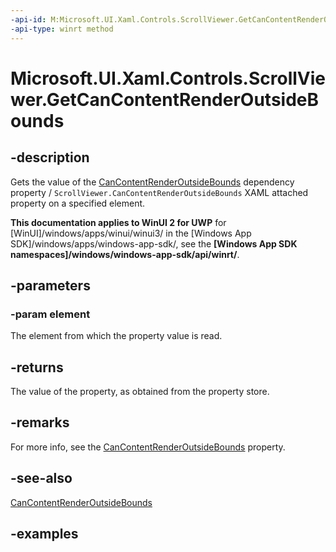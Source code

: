 ```yaml
---
-api-id: M:Microsoft.UI.Xaml.Controls.ScrollViewer.GetCanContentRenderOutsideBounds(Microsoft.UI.Xaml.DependencyObject)
-api-type: winrt method
---
```


<!-- Method syntax.
public bool ScrollViewer.GetCanContentRenderOutsideBounds(DependencyObject element)
-->

# Microsoft.UI.Xaml.Controls.ScrollViewer.GetCanContentRenderOutsideBounds

## -description

Gets the value of the [CanContentRenderOutsideBounds](scrollviewer_cancontentrenderoutsidebounds.md) dependency property / `ScrollViewer.CanContentRenderOutsideBounds` XAML attached property on a specified element.

**This documentation applies to WinUI 2 for UWP** for [WinUI]/windows/apps/winui/winui3/ in the [Windows App SDK]/windows/apps/windows-app-sdk/, see the **[Windows App SDK namespaces]/windows/windows-app-sdk/api/winrt/**.

## -parameters

### -param element

The element from which the property value is read.

## -returns

The value of the property, as obtained from the property store.

## -remarks

For more info, see the [CanContentRenderOutsideBounds](scrollviewer_cancontentrenderoutsidebounds.md) property.

## -see-also

[CanContentRenderOutsideBounds](scrollviewer_cancontentrenderoutsidebounds.md)

## -examples

